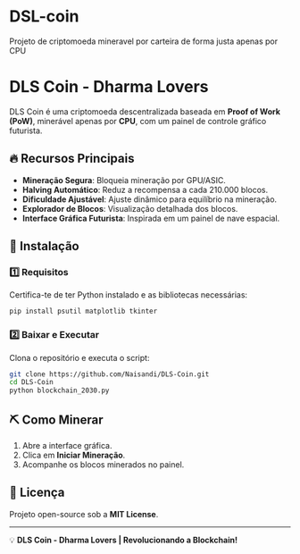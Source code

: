 # DSL-coin
Projeto de criptomoeda mineravel por carteira de forma justa apenas por CPU
# DLS Coin - Dharma Lovers

DLS Coin é uma criptomoeda descentralizada baseada em **Proof of Work (PoW)**, minerável apenas por **CPU**, com um painel de controle gráfico futurista.

## 🔥 Recursos Principais

- **Mineração Segura**: Bloqueia mineração por GPU/ASIC.
- **Halving Automático**: Reduz a recompensa a cada 210.000 blocos.
- **Dificuldade Ajustável**: Ajuste dinâmico para equilíbrio na mineração.
- **Explorador de Blocos**: Visualização detalhada dos blocos.
- **Interface Gráfica Futurista**: Inspirada em um painel de nave espacial.

## 🚀 Instalação

### 1️⃣ Requisitos

Certifica-te de ter Python instalado e as bibliotecas necessárias:

```sh
pip install psutil matplotlib tkinter
```

### 2️⃣ Baixar e Executar

Clona o repositório e executa o script:

```sh
git clone https://github.com/Naisandi/DLS-Coin.git
cd DLS-Coin
python blockchain_2030.py
```

## ⛏️ Como Minerar

1. Abre a interface gráfica.
2. Clica em **Iniciar Mineração**.
3. Acompanhe os blocos minerados no painel.

## 📜 Licença

Projeto open-source sob a **MIT License**.

---

💡 **DLS Coin - Dharma Lovers | Revolucionando a Blockchain!**

